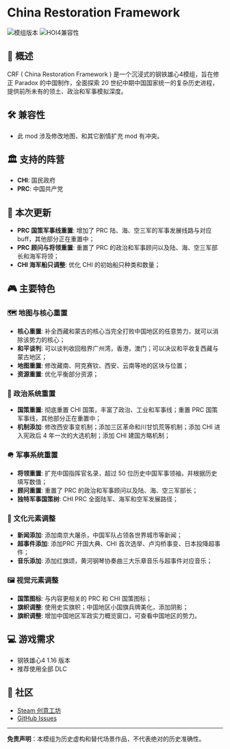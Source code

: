 # China Restoration Framework
![模组版本](https://img.shields.io/badge/版本-2025.3.23-blue)
![HOI4兼容性](https://img.shields.io/badge/HOI4-1.16-green)

## 🌟 概述
CRF ( China Restoration Framework ) 是一个沉浸式的钢铁雄心4模组，旨在修正 Paradox 的中国制作，全面探索 20 世纪中期中国国家统一的复杂历史进程，提供前所未有的领土、政治和军事模拟深度。

## 🛠️ 兼容性
- 此 mod 涉及修改地图，和其它剧情扩充 mod 有冲突。

## 🏛️ 支持的阵营
- **CHI**: 国民政府
- **PRC**: 中国共产党

## 🔄 **本次更新**
- **PRC 国策军事线重置**: 增加了 PRC 陆、海、空三军的军事发展线路与对应 buff，其他部分正在重置中；
- **PRC 顾问与将领重置**: 重置了 PRC 的政治和军事顾问以及陆、海、空三军部长和海军将领；
- **CHI 海军船只调整**: 优化 CHI 的初始船只种类和数量；

## 🎮 主要特色
### 🗺️ 地图与核心重置
- **核心重置**: 补全西藏和蒙古的核心当完全打败中国地区的任意势力，就可以消除该势力的核心；
- **和平谈判**: 可以谈判收回租界广州湾，香港，澳门；可以决议和平收复西藏与蒙古地区；
- **地图重置**: 修改藏南、阿克赛钦、西安、云南等地的区块与位置；
- **资源重置**: 优化平衡部分资源；
### 🚩 政治系统重置
- **国策重置**: 彻底重置 CHI 国策，丰富了政治、工业和军事线；重置 PRC 国策军事线，其他部分正在重置中；
- **机制添加**: 修改西安事变机制；添加三区革命和川甘饥荒等机制；添加 CHI 进入宪政后 4 年一次的大选机制；添加 CHI 建国方略机制；
### 🪖 军事系统重置
- **将领重置**: 扩充中国指挥官名录，超过 50 位历史中国军事领袖，并根据历史填写数值；
- **顾问重置**: 重置了 PRC 的政治和军事顾问以及陆、海、空三军部长；
- **独特军事国策树**: CHI PRC 全面陆军、海军和空军发展路径；
### 📰 文化元素调整
- **新闻添加**: 添加南京大屠杀，中国军队占领各世界城市等新闻；
- **超事件添加**: 添加PRC 开国大典、CHI 首次选举、卢沟桥事变、日本投降超事件；
- **音乐添加**: 添加红旗颂，黄河钢琴协奏曲三大乐章音乐与超事件对应音乐；
### 🖼️ 视觉元素调整
- **国策图标**: 与内容更相关的 PRC 和 CHI 国策图标；
- **旗帜调整**: 使用史实旗帜；中国地区小国旗兵牌美化，添加阴影；
- **旗帜调整**: 增加中国地区军政实力概览窗口，可查看中国地区的势力。

## 💻 游戏需求
- 钢铁雄心4 1.16 版本
- 推荐使用全部 DLC

## 💬 社区
- [Steam 创意工坊](https://steamcommunity.com/sharedfiles/filedetails/?id=2038163547)
- [GitHub Issues](https://github.com/Extremeer/crf-mod-hoi4/issues)

---

**免责声明**：本模组为历史虚构和替代场景作品，不代表绝对的历史准确性。